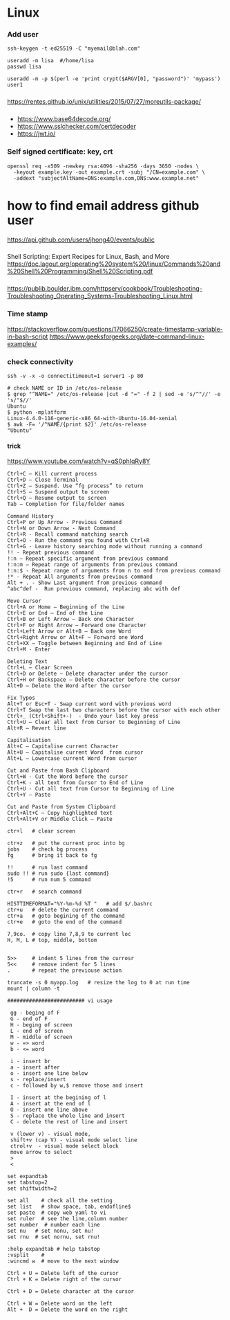 # Linux

### Add user
```
ssh-keygen -t ed25519 -C "myemail@blah.com"

useradd -m lisa  #/home/lisa
passwd lisa

useradd -m -p $(perl -e 'print crypt($ARGV[0], "password")' 'mypass') user1

```
###
https://rentes.github.io/unix/utilities/2015/07/27/moreutils-package/

###
- https://www.base64decode.org/
- https://www.sslchecker.com/certdecoder
- https://jwt.io/


### Self signed certificate: key, crt

```
openssl req -x509 -newkey rsa:4096 -sha256 -days 3650 -nodes \
  -keyout example.key -out example.crt -subj "/CN=example.com" \
  -addext "subjectAltName=DNS:example.com,DNS:www.example.net"
```

# how to find email address github user
https://api.github.com/users/jhong40/events/public

###
Shell Scripting: Expert Recipes for Linux, Bash, and More
https://doc.lagout.org/operating%20system%20/linux/Commands%20and%20Shell%20Programming/Shell%20Scripting.pdf
###
https://publib.boulder.ibm.com/httpserv/cookbook/Troubleshooting-Troubleshooting_Operating_Systems-Troubleshooting_Linux.html

### Time stamp
https://stackoverflow.com/questions/17066250/create-timestamp-variable-in-bash-script
https://www.geeksforgeeks.org/date-command-linux-examples/

### check connectivity
```
ssh -v -x -o connectitimeout=1 server1 -p 80

# check NAME or ID in /etc/os-release
$ grep "^NAME=" /etc/os-release |cut -d "=" -f 2 | sed -e 's/^"//' -e 's/"$//'   
Ubuntu
$ python -mplatform 
Linux-4.4.0-116-generic-x86_64-with-Ubuntu-16.04-xenial  
$ awk -F= '/^NAME/{print $2}' /etc/os-release
"Ubuntu"

```

#### trick
https://www.youtube.com/watch?v=qS0phIqRy8Y
```
Ctrl+C – Kill current process
Ctrl+D – Close Terminal
Ctrl+Z – Suspend. Use “fg process” to return
Ctrl+S – Suspend output to screen
Ctrl+Q – Resume output to screen
Tab – Completion for file/folder names

Command History
Ctrl+P or Up Arrow - Previous Command
Ctrl+N or Down Arrow - Next Command
Ctrl+R - Recall command matching search
Ctrl+O - Run the command you found with Ctrl+R
Ctrl+G - Leave history searching mode without running a command
!! - Repeat previous command
!:n – Repeat specific argument from previous command
!:n:m – Repeat range of arguments from previous command
!:n:$ - Repeat range of arguments from n to end from previous command
!* - Repeat All arguments from previous command
Alt + . - Show Last argument from previous command
^abc­^­def -  Run previous command, replacing abc with def

Move Cursor
Ctrl+A or Home – Beginning of the Line
Ctrl+E or End – End of the Line
Ctrl+B or Left Arrow – Back one Character
Ctrl+F or Right Arrow – Forward one Character
Ctrl+Left Arrow or Alt+B – Back one Word
Ctrl+Right Arrow or Alt+F – Forward one Word
Ctrl+XX – Toggle between Beginning and End of Line
Ctrl+M - Enter

Deleting Text
Ctrl+L – Clear Screen
Ctrl+D or Delete – Delete character under the cursor
Ctrl+H or Backspace – Delete character before the cursor
Alt+D – Delete the Word after the cursor

Fix Typos
Alt+T or Esc+T - Swap current word with previous word
Ctrl+T Swap the last two characters before the cursor with each other
Ctrl+_ (Ctrl+Shift+-)  - Undo your last key press
Ctrl+U – Clear all text from Cursor to Beginning of Line
Alt+R – Revert line

Capitalisation
Alt+C – Capitalise current Character
Alt+U – Capitalise current Word  from cursor
Alt+L – Lowercase current Word from cursor

Cut and Paste from Bash Clipboard
Ctrl+W - Cut the Word before the cursor
Ctrl+K - all text from Cursor to End of Line
Ctrl+U - Cut all text from Cursor to Beginning of Line
Ctrl+Y – Paste

Cut and Paste from System Clipboard
Ctrl+Alt+C – Copy highlighted text
Ctrl+Alt+V or Middle Click – Paste
```
```
ctr+l   # clear screen

ctr+z   # put the current proc into bg
jobs    # check bg process
fg      # bring it back to fg

!!      # run last command
sudo !! # run sudo {last command}
!5      # run num 5 command

ctr+r   # search command

HISTTIMEFORMAT="%Y-%m-%d %T "   # add $/.bashrc
ctr+u   # delete the current command
ctr+a   # goto begining of the command
ctr+e   # goto the end of the command

7,9co.  # copy line 7,8,9 to current loc
H, M, L # top, middle, bottom


5>>     # indent 5 lines from the currosr
5<<     # remove indent for 5 lines
.       # repeat the previouse action

truncate -s 0 myapp.log   # resize the log to 0 at run time
mount | column -t
```

```
######################### vi usage
            
 gg - beging of F
 G - end of F
 H - beging of screen
 L - end of screen
 M - middle of screen
 w - => word
 b - <= word
 
 i - insert br
 a - insert after
 o - insert one line below
 s - replace/insert           
 c - followed by w,$ remove those and insert         
 
 I - insert at the begining of l
 A - insert at the end of l
 O - insert one line above
 S - replace the whole line and insert
 C - delete the rest of line and insert
           
 v (lower v) - visual mode, 
 shift+v (cap V) - visual mode select line
 ctrol+v  - visual mode select block
 move arrow to select
 > 
 <
 
set expandtab
set tabstop=2
set shiftwidth=2
      
set all    # check all the setting       
set list   # show space, tab, endofline$
set paste  # copy web yaml to vi
set ruler  # see the line,column number
set number  # number each line
set nu   # set nonu, set nu!
set rnu  # set nornu, set rnu!

:help expandtab # help tabstop   
:vsplit    # 
:wincmd w  # move to the next window
 ```
``` 
Ctrl + U = Delete left of the cursor
Ctrl + K = Delete right of the cursor

Ctrl + D = Delete character at the cursor 

Ctrl + W = Delete word on the left
Alt +  D = Delete the word on the right
```
